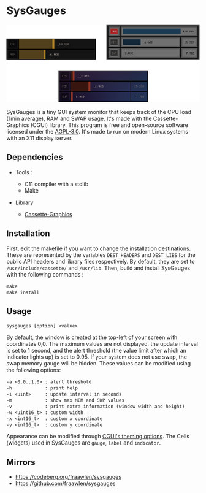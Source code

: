 SysGauges
=========

<p align="center"><img src="./extras/banner.png"></p>

SysGauges is a tiny GUI system monitor that keeps track of the CPU load (1min average), RAM and SWAP usage. It's made with the Cassette-Graphics (CGUI) library. This program is free and open-source software licensed under the [AGPL-3.0](https://www.gnu.org/licenses/agpl-3.0.html). It's made to run on modern Linux systems with an X11 display server.

Dependencies
------------

- Tools :

	- C11 compiler with a stdlib
	- Make

- Library

	- [Cassette-Graphics](https://codeberg.org/fraawlen/cassette-graphics) 

Installation
------------

First, edit the makefile if you want to change the installation destinations. These are represented by the variables `DEST_HEADERS` and `DEST_LIBS` for the public API headers and library files respectively. By default, they are set to `/usr/include/cassette/` and `/usr/lib`. Then, build and install SysGauges with the following commands :

```
make
make install
```

Usage
-----

```
sysgauges [option] <value>
```

By default, the window is created at the top-left of your screen with coordinates 0,0. The maximum values are not displayed, the update interval is set to 1 second, and the alert threshold (the value limit after which an indicator lights up) is set to 0.95. If your system does not use swap, the swap memory gauge will be hidden. These values can be modified using the following options:

```
-a <0.0..1.0> : alert threshold
-h            : print help
-i <uint>     : update interval in seconds
-m            : show max MEM and SWP values
-v            : print extra information (window width and height)
-w <uint16_t> : custom width
-x <int16_t>  : custom x coordinate
-y <int16_t>  : custom y coordinate
```
Appearance can be modified through [CGUI's theming options](https://codeberg.org/fraawlen/cassette-graphics/src/branch/trunk/dg.conf). The Cells (widgets) used in SysGauges are `gauge`, `label` and `indicator`.

Mirrors
-------

- https://codeberg.org/fraawlen/sysgauges
- https://github.com/fraawlen/sysgauges
